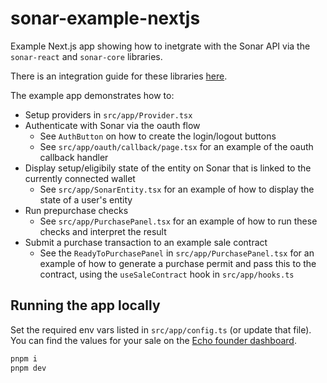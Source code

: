 # sonar-example-nextjs

Example Next.js app showing how to inetgrate with the Sonar API via the `sonar-react` and `sonar-core` libraries.

There is an integration guide for these libraries [here](https://docs.echo.xyz/sonar/integration-guides/react).

The example app demonstrates how to:

- Setup providers in `src/app/Provider.tsx`
- Authenticate with Sonar via the oauth flow
    - See `AuthButton` on how to create the login/logout buttons
    - See `src/app/oauth/callback/page.tsx` for an example of the oauth callback handler
- Display setup/eligibily state of the entity on Sonar that is linked to the currently connected wallet
    - See `src/app/SonarEntity.tsx` for an example of how to display the state of a user's entity
- Run prepurchase checks
    - See `src/app/PurchasePanel.tsx` for an example of how to run these checks and interpret the result
- Submit a purchase transaction to an example sale contract
    - See the `ReadyToPurchasePanel` in `src/app/PurchasePanel.tsx` for an example of how to generate a purchase permit and pass this to the contract,
      using the `useSaleContract` hook in `src/app/hooks.ts`

## Running the app locally

Set the required env vars listed in `src/app/config.ts` (or update that file).
You can find the values for your sale on the [Echo founder dashboard](https://app.echo.xyz/founder).

```sh
pnpm i
pnpm dev
```
